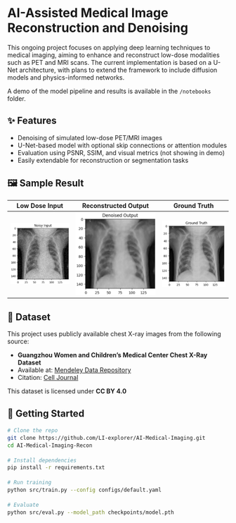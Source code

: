 # AI-Assisted Medical Image Reconstruction and Denoising

This ongoing project focuses on applying deep learning techniques to medical imaging, aiming to enhance and reconstruct low-dose modalities such as PET and MRI scans. The current implementation is based on a U-Net architecture, with plans to extend the framework to include diffusion models and physics-informed networks.

A demo of the model pipeline and results is available in the `/notebooks` folder.

## ✨ Features

- Denoising of simulated low-dose PET/MRI images
- U-Net-based model with optional skip connections or attention modules
- Evaluation using PSNR, SSIM, and visual metrics (not showing in demo)
- Easily extendable for reconstruction or segmentation tasks

## 🖼️ Sample Result

| Low Dose Input | Reconstructed Output | Ground Truth |
|----------------|----------------------|--------------|
| ![](results/input.png) | ![](results/output.png) | ![](results/groundtruth.png) |

## 📁 Dataset

This project uses publicly available chest X-ray images from the following source:

- **Guangzhou Women and Children’s Medical Center Chest X-Ray Dataset**
- Available at: [Mendeley Data Repository](https://data.mendeley.com/datasets/rscbjbr9sj/2)
- Citation: [Cell Journal](http://www.cell.com/cell/fulltext/S0092-8674(18)30154-5)

This dataset is licensed under **CC BY 4.0**


## 🚀 Getting Started

```bash
# Clone the repo
git clone https://github.com/LI-explorer/AI-Medical-Imaging.git
cd AI-Medical-Imaging-Recon

# Install dependencies
pip install -r requirements.txt

# Run training
python src/train.py --config configs/default.yaml

# Evaluate
python src/eval.py --model_path checkpoints/model.pth


